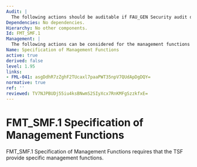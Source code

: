```yaml
---
Audit: |
  The following actions should be auditable if FAU_GEN Security audit data generation is included in the PP, PP-Module, functional package or ST: a) minimal: Use of the management functions.
Dependencies: No dependencies.
Hierarchy: No other components.
Id: FMT_SMF.1
Management: |
  The following actions can be considered for the management functions in FMT: a) there are no management activities foreseen.
Name: Specification of Management Functions
active: true
derived: false
level: 1.95
links:
- FML-041: asgDdhR7zZghF2TUcaxl7paaPWT35npV7QUdApDgDQY=
normative: true
ref: ''
reviewed: TV7NJPBUDj55iu4ksBNwmS2SIyXcx7RnKMFgSzzkfxE=
---
```


# FMT_SMF.1 Specification of Management Functions

FMT_SMF.1 Specification of Management Functions requires that the TSF provide specific management functions.